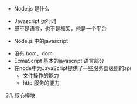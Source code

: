 - Node.js 是什么
 + Javascript 运行时
 + 既不是语言，也不是框架，他是一个平台
- Node.js 中的javascript
 + 没有 bom、dom
 + EcmaScript 基本的javascript 语言部分
 + 在node中为JavaScript提供了一些服务器级别的api
   * 文件操作的能力
   * http 服务的能力


3.1. 核心模块
 
  